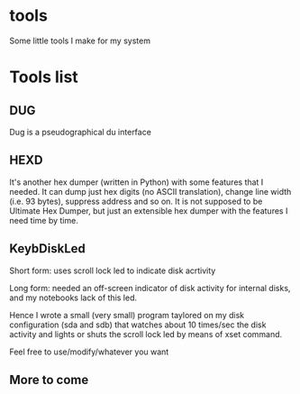 # tools
Some little tools I make for my system

# Tools list
## DUG
Dug is a pseudographical du interface

## HEXD
It's another hex dumper (written in Python) with some features that I needed.
It can dump just hex digits (no ASCII translation), change line width (i.e. 93 bytes), suppress address and so on.
It is not supposed to be Ultimate Hex Dumper, but just an extensible hex dumper with the features I need time by time.

## KeybDiskLed
Short form: uses scroll lock led to indicate disk acrtivity

Long form: needed an off-screen indicator of disk activity for internal disks, and my notebooks lack of this led.

Hence I wrote a small (very small) program taylored on my disk configuration (sda and sdb) that watches about 10 times/sec the disk activity
and lights or shuts the scroll lock led by means of xset command.

Feel free to use/modify/whatever you want

## More to come
